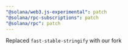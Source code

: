 ```yaml
---
"@solana/web3.js-experimental": patch
"@solana/rpc-subscriptions": patch
"@solana/rpc": patch
---
```


Replaced `fast-stable-stringify` with our fork
